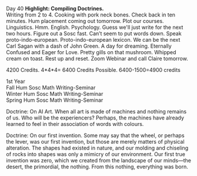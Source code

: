 Day 40 **Highlight: Compiling Doctrines.**   
Writing from 2 to 4\. Cooking with pork neck bones. Check back in ten minutes. Hum placement coming out tomorrow. Plot our courses. Linguistics. Hmm. English. Psychology. Guess we'll just write for the next two hours. Figure out a Sosc fast. Can’t seem to put words down. Speak proto-indo-european. Proto-indo-european lexicon. We can be the next Carl Sagan with a dash of John Green. A day for dreaming. Eternally Confused and Eager for Love. Pretty gills on that mushroom. Whipped cream on toast. Rest up and reset. Zoom Webinar and call Claire tomorrow.  
   
4200 Credits. 4\*4\*4= 6400 Credits Possible. 6400-1500=4900 credits

1st Year  
Fall Hum Sosc Math Writing-Seminar  
Winter Hum Sosc Math Writing-Seminar  
Spring Hum Sosc Math Writing-Seminar

Doctrine: On AI Art. When all art is made of machines and nothing remains of us. Who will be the experiencers? Perhaps, the machines have already learned to feel in their association of words with colours.

Doctrine: On our first invention. Some may say that the wheel, or perhaps the lever, was our first invention, but those are merely matters of physical alteration. The shapes had existed in nature, and our molding and chiseling of rocks into shapes was only a mimicry of our environment. Our first true invention was zero, which we created from the landscape of our minds—the desert, the primordial, the nothing. From this nothing, everything was born.
